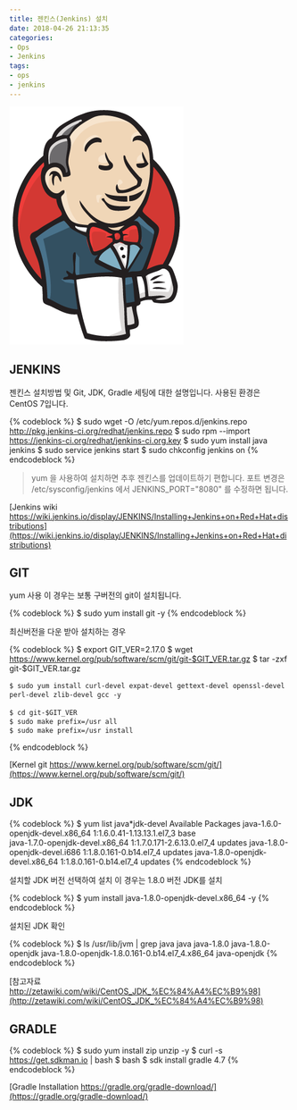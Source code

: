 ```yaml
---
title: 젠킨스(Jenkins) 설치
date: 2018-04-26 21:13:35
categories:
- Ops
- Jenkins
tags:
- ops
- jenkins
---
```

![](/images/jenkins/jenkins.png)

## JENKINS

젠킨스 설치방법 및 Git, JDK, Gradle 세팅에 대한 설명입니다.
사용된 환경은 CentOS 7입니다.

{% codeblock %}
    $ sudo wget -O /etc/yum.repos.d/jenkins.repo http://pkg.jenkins-ci.org/redhat/jenkins.repo
    $ sudo rpm --import https://jenkins-ci.org/redhat/jenkins-ci.org.key
    $ sudo yum install java jenkins
	$ sudo service jenkins start
	$ sudo chkconfig jenkins on
{% endcodeblock %}

> yum 을 사용하여 설치하면 추후 젠킨스를 업데이트하기 편합니다.
포트 변경은 /etc/sysconfig/jenkins 에서 JENKINS_PORT="8080" 를 수정하면 됩니다.

[Jenkins wiki
https://wiki.jenkins.io/display/JENKINS/Installing+Jenkins+on+Red+Hat+distributions](https://wiki.jenkins.io/display/JENKINS/Installing+Jenkins+on+Red+Hat+distributions)

## GIT

yum 사용
이 경우는 보통 구버전의 git이 설치됩니다.

{% codeblock %}
    $ sudo yum install git -y
{% endcodeblock %}
    
최신버전을 다운 받아 설치하는 경우

{% codeblock %}
    $ export GIT_VER=2.17.0
    $ wget https://www.kernel.org/pub/software/scm/git/git-$GIT_VER.tar.gz
    $ tar -zxf git-$GIT_VER.tar.gz
    
    $ sudo yum install curl-devel expat-devel gettext-devel openssl-devel perl-devel zlib-devel gcc -y
    
    $ cd git-$GIT_VER
    $ sudo make prefix=/usr all
    $ sudo make prefix=/usr install
{% endcodeblock %}
    
[Kernel git
https://www.kernel.org/pub/software/scm/git/](https://www.kernel.org/pub/software/scm/git/)

## JDK

{% codeblock %}
    $ yum list java*jdk-devel
    Available Packages
    java-1.6.0-openjdk-devel.x86_64           1:1.6.0.41-1.13.13.1.el7_3           base   
    java-1.7.0-openjdk-devel.x86_64           1:1.7.0.171-2.6.13.0.el7_4           updates
    java-1.8.0-openjdk-devel.i686             1:1.8.0.161-0.b14.el7_4              updates
    java-1.8.0-openjdk-devel.x86_64           1:1.8.0.161-0.b14.el7_4              updates
{% endcodeblock %}

설치할 JDK 버전 선택하여 설치
이 경우는 1.8.0 버전 JDK를 설치

{% codeblock %}
    $ yum install java-1.8.0-openjdk-devel.x86_64 -y
{% endcodeblock %}

설치된 JDK 확인

{% codeblock %}
    $ ls /usr/lib/jvm | grep java
    java
    java-1.8.0
    java-1.8.0-openjdk
    java-1.8.0-openjdk-1.8.0.161-0.b14.el7_4.x86_64
    java-openjdk
{% endcodeblock %}

[참고자료
http://zetawiki.com/wiki/CentOS_JDK_%EC%84%A4%EC%B9%98](http://zetawiki.com/wiki/CentOS_JDK_%EC%84%A4%EC%B9%98)

## GRADLE

{% codeblock %}
    $ sudo yum install zip unzip -y
    $ curl -s https://get.sdkman.io | bash
    $ bash
    $ sdk install gradle 4.7
{% endcodeblock %}

[Gradle Installation
https://gradle.org/gradle-download/](https://gradle.org/gradle-download/)